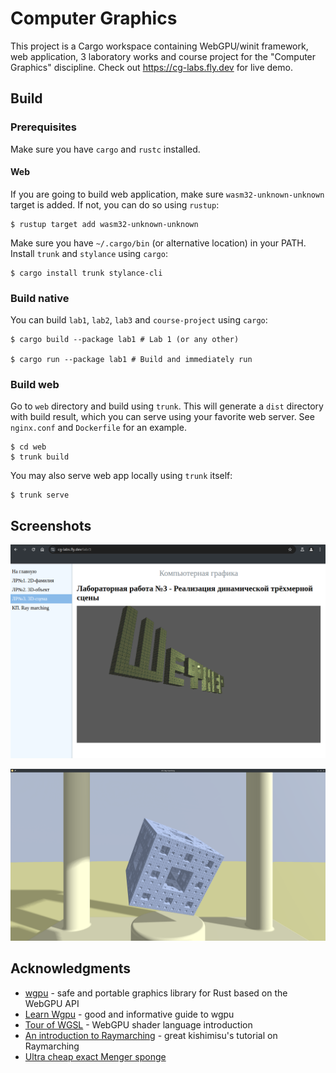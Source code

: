# Computer Graphics

This project is a Cargo workspace containing WebGPU/winit framework, web
application, 3 laboratory works and course project for the "Computer Graphics"
discipline. Check out https://cg-labs.fly.dev for live demo.

## Build

### Prerequisites

Make sure you have `cargo` and `rustc` installed.

#### Web

If you are going to build web application, make sure `wasm32-unknown-unknown`
target is added. If not, you can do so using `rustup`:

```console
$ rustup target add wasm32-unknown-unknown
```

Make sure you have `~/.cargo/bin` (or alternative location) in your PATH.
Install `trunk` and `stylance` using `cargo`:

```console
$ cargo install trunk stylance-cli
```

### Build native

You can build `lab1`, `lab2`, `lab3` and `course-project` using `cargo`:

```console
$ cargo build --package lab1 # Lab 1 (or any other)

$ cargo run --package lab1 # Build and immediately run
```

### Build web

Go to `web` directory and build using `trunk`. This will generate a `dist`
directory with build result, which you can serve using your favorite web server.
See `nginx.conf` and `Dockerfile` for an example.

```console
$ cd web
$ trunk build
```

You may also serve web app locally using `trunk` itself:

```console
$ trunk serve
```

## Screenshots

![Web Application](https://raw.githubusercontent.com/n0emo/uni/main/Term5/Computer%20Graphics/screenshots/webapp.png)

![Course Project](https://raw.githubusercontent.com/n0emo/uni/main/Term5/Computer%20Graphics/screenshots/course-project.png)

## Acknowledgments

- [wgpu](https://wgpu.rs/) - safe and portable graphics library for Rust based on the WebGPU API
- [Learn Wgpu](https://sotrh.github.io/learn-wgpu/) - good and informative guide to wgpu
- [Tour of WGSL](https://google.github.io/tour-of-wgsl/) - WebGPU shader language introduction
- [An introduction to Raymarching](https://youtu.be/khblXafu7iA?si=Xiw5PBCybeg3hjfK) - great kishimisu's tutorial on Raymarching
- [Ultra cheap exact Menger sponge](https://www.shadertoy.com/view/sdSBWc)

